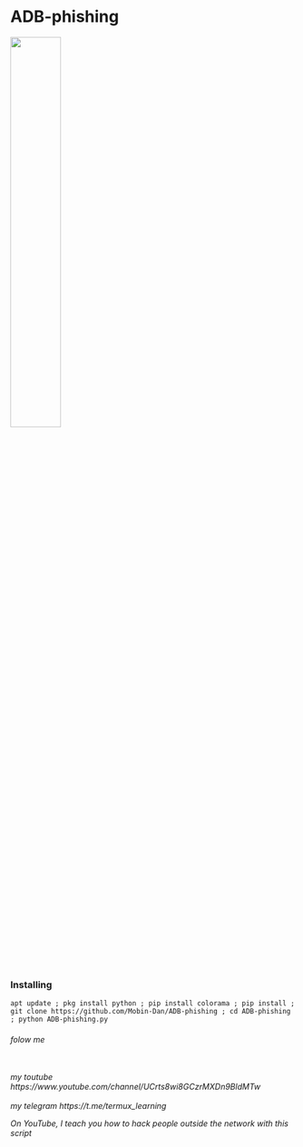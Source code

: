 # ADB-phishing
<img width="42%" src="https://s17.picofile.com/file/8420855276/IMG_20210110_161420.jpg" style="max-width:100%;">
<h3>Installing</h3>
<code>apt update ; pkg install python ; pip install colorama ; pip install ; git clone https://github.com/Mobin-Dan/ADB-phishing ; cd ADB-phishing ; python ADB-phishing.py </code>
<H6>folow me <H6>
<br>my toutube https://www.youtube.com/channel/UCrts8wi8GCzrMXDn9BldMTw<br>
<br>my telegram https://t.me/termux_learning<br>

On YouTube, I teach you how to hack people outside the network with this script 

